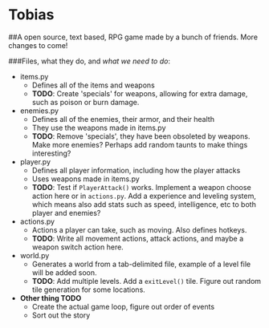 Tobias
======

##A open source, text based, RPG game made by a bunch of friends. More changes to come!

###Files, what they do, and *what we need to do*:
- items.py
    - Defines all of the items and weapons
    - **TODO**: Create 'specials' for weapons, allowing for extra damage, such as poison or burn damage.
- enemies.py
    - Defines all of the enemies, their armor, and their health
    - They use the weapons made in items.py
    - **TODO**: Remove 'specials', they have been obsoleted by weapons. Make more enemies? Perhaps add random taunts to make things interesting?
- player.py
    - Defines all player information, including how the player attacks
    - Uses weapons made in items.py
    - **TODO**: Test if `PlayerAttack()` works. Implement a weapon choose action here or in `actions.py`. Add a experience and leveling system, which means also add stats such as speed, intelligence, etc to both player and enemies?
- actions.py
    - Actions a player can take, such as moving. Also defines hotkeys.
    - **TODO**: Write all movement actions, attack actions, and maybe a weapon switch action here.
- world.py
    - Generates a world from a tab-delimited file, example of a level file will be added soon.
    - **TODO**: Add multiple levels. Add a `exitLevel()` tile. Figure out random tile generation for some locations.
- **Other thing TODO**
    - Create the actual game loop, figure out order of events
    - Sort out the story

